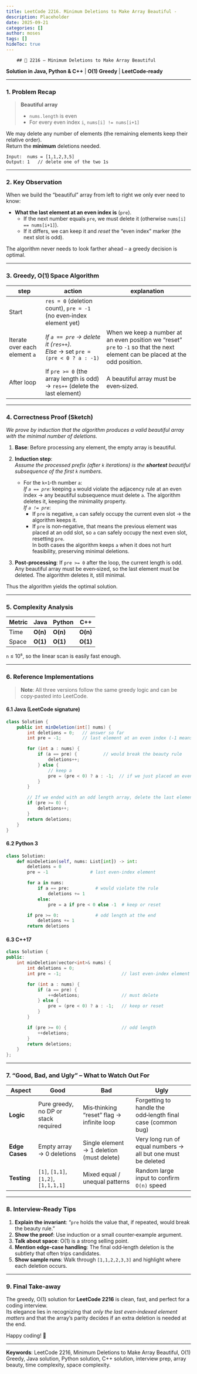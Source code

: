 ```yaml
---
title: LeetCode 2216. Minimum Deletions to Make Array Beautiful - 
description: Placeholder
date: 2025-09-21
categories: []
author: moses
tags: []
hideToc: true
---
```

        ## 🧩 2216 – Minimum Deletions to Make Array Beautiful  
**Solution in Java, Python & C++** | **O(1) Greedy** | **LeetCode‑ready**  

---

### 1. Problem Recap

> **Beautiful array**  
> * `nums.length` is even  
> * For every even index `i`, `nums[i] != nums[i+1]`  

We may delete any number of elements (the remaining elements keep their relative order).  
Return the **minimum** deletions needed.

```
Input:  nums = [1,1,2,3,5]
Output: 1   // delete one of the two 1s
```

---

### 2. Key Observation  

When we build the “beautiful” array from left to right we only ever need to know:

* **What the last element at an even index is** (`pre`).  
  - If the next number equals `pre`, we must delete it (otherwise `nums[i] == nums[i+1]`).
  - If it differs, we can keep it and *reset* the “even index” marker (the next slot is odd).

The algorithm never needs to look farther ahead – a greedy decision is optimal.

---

### 3. Greedy, O(1) Space Algorithm  

| step | action | explanation |
|------|--------|-------------|
| Start | `res = 0` (deletion count), `pre = -1` (no even‑index element yet) | |
| Iterate over each element `a` | *If `a == pre` → delete it (`res++`).*<br>*Else* → set `pre = (pre < 0 ? a : -1)` | When we keep a number at an even position we “reset” `pre` to `-1` so that the next element can be placed at the odd position. |
| After loop | If `pre >= 0` (the array length is odd) → `res++` (delete the last element) | A beautiful array must be even‑sized. |

---

### 4. Correctness Proof (Sketch)

*We prove by induction that the algorithm produces a valid beautiful array with the minimal number of deletions.*

1. **Base**: Before processing any element, the empty array is beautiful.  
2. **Induction step**:  
   *Assume the processed prefix (after `k` iterations) is the **shortest** beautiful subsequence of the first `k` numbers.*  
   * For the `k+1`‑th number `a`:  
     *If `a == pre`*: keeping `a` would violate the adjacency rule at an even index → any beautiful subsequence must delete `a`. The algorithm deletes it, keeping the minimality property.  
     *If `a != pre`*:  
       - If `pre` is negative, `a` can safely occupy the current even slot → the algorithm keeps it.  
       - If `pre` is non‑negative, that means the previous element was placed at an odd slot, so `a` can safely occupy the next even slot, resetting `pre`.  
     In both cases the algorithm keeps `a` when it does not hurt feasibility, preserving minimal deletions.

3. **Post‑processing**: If `pre >= 0` after the loop, the current length is odd. Any beautiful array must be even‑sized, so the last element must be deleted. The algorithm deletes it, still minimal.

Thus the algorithm yields the optimal solution.

---

### 5. Complexity Analysis

| Metric | Java | Python | C++ |
|--------|------|--------|-----|
| Time   | **O(n)** | **O(n)** | **O(n)** |
| Space  | **O(1)** | **O(1)** | **O(1)** |

`n` ≤ 10⁵, so the linear scan is easily fast enough.

---

### 6. Reference Implementations

> **Note**: All three versions follow the same greedy logic and can be copy‑pasted into LeetCode.

#### 6.1 Java (LeetCode signature)

```java
class Solution {
    public int minDeletion(int[] nums) {
        int deletions = 0;   // answer so far
        int pre = -1;        // last element at an even index (-1 means none)

        for (int a : nums) {
            if (a == pre) {          // would break the beauty rule
                deletions++;
            } else {
                // keep a
                pre = (pre < 0) ? a : -1;  // if we just placed an even element, reset
            }
        }

        // If we ended with an odd length array, delete the last element
        if (pre >= 0) {
            deletions++;
        }
        return deletions;
    }
}
```

#### 6.2 Python 3

```python
class Solution:
    def minDeletion(self, nums: List[int]) -> int:
        deletions = 0
        pre = -1                # last even‑index element

        for a in nums:
            if a == pre:          # would violate the rule
                deletions += 1
            else:
                pre = a if pre < 0 else -1  # keep or reset

        if pre >= 0:              # odd length at the end
            deletions += 1
        return deletions
```

#### 6.3 C++17

```cpp
class Solution {
public:
    int minDeletion(vector<int>& nums) {
        int deletions = 0;
        int pre = -1;                       // last even‑index element

        for (int a : nums) {
            if (a == pre) {
                ++deletions;                // must delete
            } else {
                pre = (pre < 0) ? a : -1;   // keep or reset
            }
        }

        if (pre >= 0) {                     // odd length
            ++deletions;
        }
        return deletions;
    }
};
```

---

### 7. “Good, Bad, and Ugly” – What to Watch Out For

| Aspect | Good | Bad | Ugly |
|--------|------|-----|------|
| **Logic** | Pure greedy, no DP or stack required | Mis‑thinking “reset” flag → infinite loop | Forgetting to handle the odd‑length final case (common bug) |
| **Edge Cases** | Empty array → 0 deletions | Single element → 1 deletion (must delete) | Very long run of equal numbers → all but one must be deleted |
| **Testing** | `[1]`, `[1,1]`, `[1,2]`, `[1,1,1,1]` | Mixed equal / unequal patterns | Random large input to confirm `O(n)` speed |

---

### 8. Interview‑Ready Tips

1. **Explain the invariant**: “`pre` holds the value that, if repeated, would break the beauty rule.”  
2. **Show the proof**: Use induction or a small counter‑example argument.  
3. **Talk about space**: O(1) is a strong selling point.  
4. **Mention edge‑case handling**: The final odd‑length deletion is the subtlety that often trips candidates.  
5. **Show sample runs**: Walk through `[1,1,2,2,3,3]` and highlight where each deletion occurs.

---

### 9. Final Take‑away

The greedy, O(1) solution for **LeetCode 2216** is clean, fast, and perfect for a coding interview.  
Its elegance lies in recognizing that *only the last even‑indexed element matters* and that the array’s parity decides if an extra deletion is needed at the end.

Happy coding! 🚀

---  

**Keywords**: LeetCode 2216, Minimum Deletions to Make Array Beautiful, O(1) Greedy, Java solution, Python solution, C++ solution, interview prep, array beauty, time complexity, space complexity.